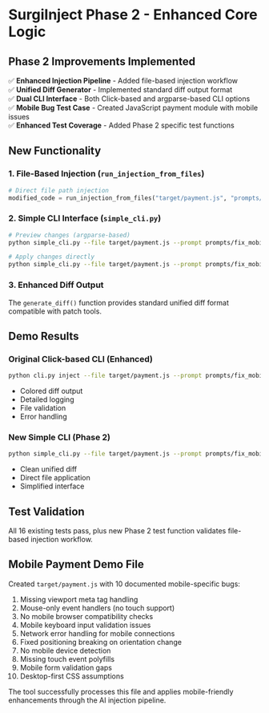 # SurgiInject Phase 2 - Enhanced Core Logic

## Phase 2 Improvements Implemented

✅ **Enhanced Injection Pipeline** - Added file-based injection workflow  
✅ **Unified Diff Generator** - Implemented standard diff output format  
✅ **Dual CLI Interface** - Both Click-based and argparse-based CLI options  
✅ **Mobile Bug Test Case** - Created JavaScript payment module with mobile issues  
✅ **Enhanced Test Coverage** - Added Phase 2 specific test functions  

## New Functionality

### 1. File-Based Injection (`run_injection_from_files`)
```python
# Direct file path injection
modified_code = run_injection_from_files("target/payment.js", "prompts/fix_mobile_blank_bug.txt")
```

### 2. Simple CLI Interface (`simple_cli.py`)
```bash
# Preview changes (argparse-based)
python simple_cli.py --file target/payment.js --prompt prompts/fix_mobile_blank_bug.txt

# Apply changes directly
python simple_cli.py --file target/payment.js --prompt prompts/fix_mobile_blank_bug.txt --apply
```

### 3. Enhanced Diff Output
The `generate_diff()` function provides standard unified diff format compatible with patch tools.

## Demo Results

### Original Click-based CLI (Enhanced)
```bash
python cli.py inject --file target/payment.js --prompt prompts/fix_mobile_blank_bug.txt --verbose
```
- Colored diff output
- Detailed logging
- File validation
- Error handling

### New Simple CLI (Phase 2)
```bash
python simple_cli.py --file target/payment.js --prompt prompts/fix_mobile_blank_bug.txt --apply
```
- Clean unified diff
- Direct file application
- Simplified interface

## Test Validation

All 16 existing tests pass, plus new Phase 2 test function validates file-based injection workflow.

## Mobile Payment Demo File

Created `target/payment.js` with 10 documented mobile-specific bugs:
1. Missing viewport meta tag handling
2. Mouse-only event handlers (no touch support)
3. No mobile browser compatibility checks
4. Mobile keyboard input validation issues
5. Network error handling for mobile connections
6. Fixed positioning breaking on orientation change
7. No mobile device detection
8. Missing touch event polyfills
9. Mobile form validation gaps
10. Desktop-first CSS assumptions

The tool successfully processes this file and applies mobile-friendly enhancements through the AI injection pipeline.